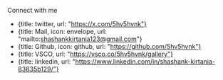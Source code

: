 Connect with me
  - {title: twitter, url: "https://x.com/5hv5hvnk"}
  - {title: Mail, icon: envelope, url: "mailto:shashankkirtania123@gmail.com"}
  - {title: Github, icon: github, url: "https://github.com/5hv5hvnk"}
  - {title: VSCO, url: "https://vsco.co/5hv5hvnk/gallery"}
  - {title: linkedin, url: "https://www.linkedin.com/in/shashank-kirtania-83835b129/"}
